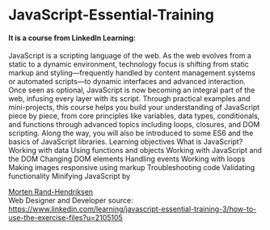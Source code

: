 # JavaScript-Essential-Training

#### It is a course from LinkedIn Learning:


JavaScript is a scripting language of the web. As the web evolves from a static to a dynamic environment, technology focus is shifting from static markup and styling—frequently handled by content management systems or automated scripts—to dynamic interfaces and advanced interaction. Once seen as optional, JavaScript is now becoming an integral part of the web, infusing every layer with its script.  Through practical examples and mini-projects, this course helps you build your understanding of JavaScript piece by piece, from core principles like variables, data types, conditionals, and functions through advanced topics including loops, closures, and DOM scripting. Along the way, you will also be introduced to some ES6 and the basics of JavaScript libraries. Learning objectives What is JavaScript? Working with data Using functions and objects Working with JavaScript and the DOM Changing DOM elements Handling events Working with loops Making images responsive using markup Troubleshooting code Validating functionality Minifying JavaScript
by


<a href="https://www.linkedin.com/in/mortenrandhendriksen/?trk=lil_course" target="_blank">Morten Rand-Hendriksen</a><br>
Web Designer and Developer
source: https://www.linkedin.com/learning/javascript-essential-training-3/how-to-use-the-exercise-files?u=2105105
